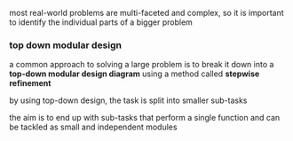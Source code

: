 most real-world problems are multi-faceted and complex, so it is important to identify the individual parts of a bigger problem

### top down modular design

a common approach to solving a large problem is to break it down into a **top-down modular design diagram** using a method called **stepwise refinement**

by using top-down design, the task is split into smaller sub-tasks 

the aim is to end up with sub-tasks that perform a single function and can be tackled as small and independent modules
